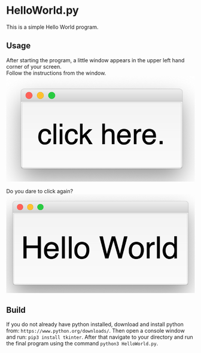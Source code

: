# HelloWorld.py
This is a simple Hello World program.

## Usage
After starting the program, a little window appears in the upper left hand corner of your screen.<br>
Follow the instructions from the window.
![Alt text](./Screenshot_startscreen.png?raw=true "Start Screen")

Do you dare to click again?
![Alt text](./Screenshot_helloWorld.png?raw=true "Hello World")

## Build
If you do not already have python installed, download and install python from: `https://www.python.org/downloads/`.
Then open a console window and run: `pip3 install tkinter`.
After that navigate to your directory and run the final program using the command `python3 HelloWorld.py`.

